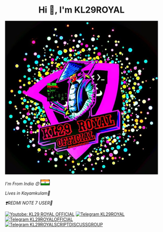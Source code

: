 <h1 align="center">Hi 👋, I'm KL29ROYAL</h1>

![onnanoko](https://github.com/shareefshaji/LIST/blob/main/404.png)
<p><em> I'm From India 😍 <img src="https://github.com/shareefshaji/LIST/blob/main/Indian-flag.gif" width="30"><br></em></p>
<p><em> Lives in Kayamkulam🏡 <br></em></p>
<p><em> ❣️REDMI NOTE 7 USER📱<br></em></p> 

[![Youtobe: KL29 ROYAL OFFICIAL](https://img.shields.io/youtube/views/12WCu9hTqMM?style=social)](https://m.youtube.com/channel/UCtBG0BV_pwjA5lJ8HXo73oA)
[![Telegram KL29ROYAL](https://img.shields.io/badge/Telegram-KL29ROYAL-green)](https://t.me/shareefshaji786)
[![Telegram KL29ROYALOFFICIAL](https://img.shields.io/badge/Telegram_Channel-KL29ROYAL_OFFICIAL-BLUE)](https://t.me/kl29royalofficial)
[![Telegram KL29ROYALSCRIPTDISCUSSGROUP](https://img.shields.io/badge/Telegram_Group-KL29ROYAL_SCRIPT_DISCUSSGROUP-PINK)](https://t.me/kl29royalofficial)












